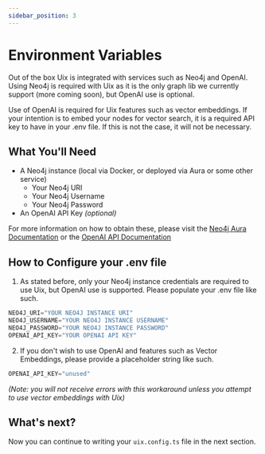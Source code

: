 ```yaml
---
sidebar_position: 3
---
```


# Environment Variables

Out of the box Uix is integrated with services such as Neo4j and OpenAI. Using Neo4j is required with Uix as it is the only graph lib we currently support (more coming soon), but OpenAI use is optional.

Use of OpenAI is required for Uix features such as vector embeddings. If your intention is to embed your nodes for vector search, it is a required API key to have in your .env file. If this is not the case, it will not be necessary.

## What You'll Need

- A Neo4j instance (local via Docker, or deployed via Aura or some other service)
  - Your Neo4j URI
  - Your Neo4j Username
  - Your Neo4j Password
- An OpenAI API Key _(optional)_

For more information on how to obtain these, please visit the [Neo4j Aura Documentation](https://www.neo4j.com/docs/aura/) or the [OpenAI API Documentation](https://platform.openai.com/docs/overview)

## How to Configure your .env file

1. As stated before, only your Neo4j instance credentials are required to use Uix, but OpenAI use is supported. Please populate your .env file like such.

```typescript title=".env"
NEO4J_URI="YOUR NEO4J INSTANCE URI"
NEO4J_USERNAME="YOUR NEO4J INSTANCE USERNAME"
NEO4J_PASSWORD="YOUR NEO4J INSTANCE PASSWORD"
OPENAI_API_KEY="YOUR OPENAI API KEY"
```

2. If you don't wish to use OpenAI and features such as Vector Embeddings, please provide a placeholder string like such.

```typescript title=".env"
OPENAI_API_KEY="unused"
```

_(Note: you will not receive errors with this workaround unless you attempt to use vector embeddings with Uix)_

## What's next?

Now you can continue to writing your `uix.config.ts` file in the next section.